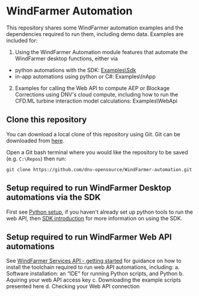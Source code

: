# WindFarmer Automation 
This repository shares some WindFarmer automation examples and the dependencies required to run them, including demo data. Examples are included for:
1. Using the WindFarmer Automation module features that automate the WindFarmer desktop functions, either via
  * python automations with the SDK: [Examples\Sdk](./Examples/Sdk/README.md)
  * in-app automations using python or C#: Examples\InApp 
2. Examples for calling the Web API to compute AEP or Blockage Corrections using DNV's cloud compute, including how to run the CFD.ML turbine interaction model calculations: Examples\WebApi

## Clone this repository
You can download a local clone of this repository using Git. Git can be downloaded from [here](https://git-scm.com/download/win).

Open a Git bash terminal where you would like the repository to be saved (e.g. ```C:\Repos```) then run:
```
git clone https://github.com/dnv-opensource/WindFarmer-automation.git
```

## Setup required to run WindFarmer Desktop automations via the SDK
First see [Python setup](https://mysoftware.dnv.com/download/public/renewables/windfarmer/manuals/latest/Automation/SDK/pythonSetup.html), if you haven't already set up python tools to run the web API, then [SDK introduction](https://mysoftware.dnv.com/download/public/renewables/windfarmer/manuals/latest/Automation/SDK/sdkIntro.html) for more information on using the SDK.

## Setup required to run WindFarmer Web API automations
See [WindFarmer Services API - getting started](https://mysoftware.dnv.com/download/public/renewables/windfarmer/manuals/latest/WebAPI/Introduction/gettingStarted.html) for guidance on how to install the toolchain required to run web API automations, including:
a.	Software installation: an “IDE” for running Python scripts, and Python 
b.  Aquiring your web API access key
c.	Downloading the example scripts presented here
d.  Checking your Web API connection
